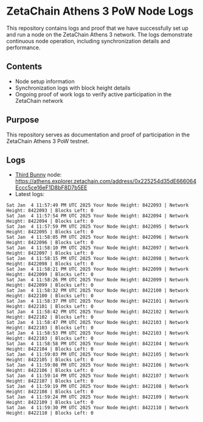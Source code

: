 # ZetaChain Athens 3 PoW Node Logs
This repository contains logs and proof that we have successfully set up and run a node on the ZetaChain Athens 3 network. The logs demonstrate continuous node operation, including synchronization details and performance.

## Contents
- Node setup information
- Synchronization logs with block height details
- Ongoing proof of work logs to verify active participation in the ZetaChain network

## Purpose
This repository serves as documentation and proof of participation in the ZetaChain Athens 3 PoW testnet.

## Logs

- [Third Bunny](https://thirdbunny.xyz/) node: https://athens.explorer.zetachain.com/address/0x225254d35dE666064Eccc5ce16eF1D8bF8D7b5EE
- Latest logs:
```
Sat Jan  4 11:57:49 PM UTC 2025 Your Node Height: 8422093 | Network Height: 8422093 | Blocks Left: 0
Sat Jan  4 11:57:54 PM UTC 2025 Your Node Height: 8422094 | Network Height: 8422094 | Blocks Left: 0
Sat Jan  4 11:57:59 PM UTC 2025 Your Node Height: 8422095 | Network Height: 8422095 | Blocks Left: 0
Sat Jan  4 11:58:05 PM UTC 2025 Your Node Height: 8422096 | Network Height: 8422096 | Blocks Left: 0
Sat Jan  4 11:58:10 PM UTC 2025 Your Node Height: 8422097 | Network Height: 8422097 | Blocks Left: 0
Sat Jan  4 11:58:15 PM UTC 2025 Your Node Height: 8422098 | Network Height: 8422098 | Blocks Left: 0
Sat Jan  4 11:58:21 PM UTC 2025 Your Node Height: 8422099 | Network Height: 8422099 | Blocks Left: 0
Sat Jan  4 11:58:26 PM UTC 2025 Your Node Height: 8422099 | Network Height: 8422099 | Blocks Left: 0
Sat Jan  4 11:58:32 PM UTC 2025 Your Node Height: 8422100 | Network Height: 8422100 | Blocks Left: 0
Sat Jan  4 11:58:37 PM UTC 2025 Your Node Height: 8422101 | Network Height: 8422101 | Blocks Left: 0
Sat Jan  4 11:58:42 PM UTC 2025 Your Node Height: 8422102 | Network Height: 8422102 | Blocks Left: 0
Sat Jan  4 11:58:47 PM UTC 2025 Your Node Height: 8422103 | Network Height: 8422103 | Blocks Left: 0
Sat Jan  4 11:58:53 PM UTC 2025 Your Node Height: 8422103 | Network Height: 8422103 | Blocks Left: 0
Sat Jan  4 11:58:58 PM UTC 2025 Your Node Height: 8422104 | Network Height: 8422104 | Blocks Left: 0
Sat Jan  4 11:59:03 PM UTC 2025 Your Node Height: 8422105 | Network Height: 8422105 | Blocks Left: 0
Sat Jan  4 11:59:08 PM UTC 2025 Your Node Height: 8422106 | Network Height: 8422106 | Blocks Left: 0
Sat Jan  4 11:59:14 PM UTC 2025 Your Node Height: 8422107 | Network Height: 8422107 | Blocks Left: 0
Sat Jan  4 11:59:19 PM UTC 2025 Your Node Height: 8422108 | Network Height: 8422108 | Blocks Left: 0
Sat Jan  4 11:59:24 PM UTC 2025 Your Node Height: 8422109 | Network Height: 8422109 | Blocks Left: 0
Sat Jan  4 11:59:30 PM UTC 2025 Your Node Height: 8422110 | Network Height: 8422110 | Blocks Left: 0
```
